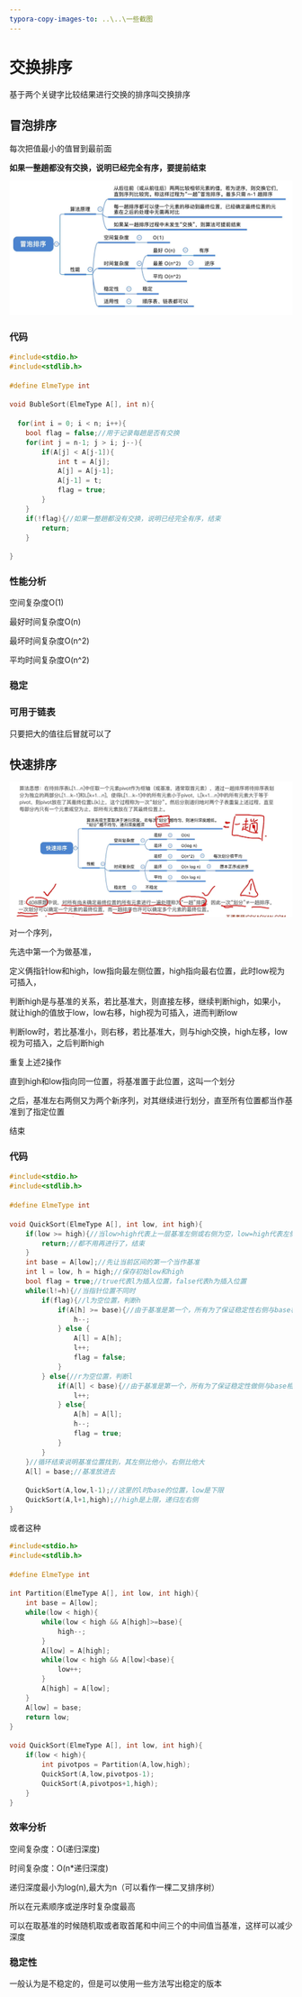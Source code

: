 ```yaml
---
typora-copy-images-to: ..\..\一些截图
---
```


# 交换排序

基于两个关键字比较结果进行交换的排序叫交换排序



## 冒泡排序

每次把值最小的值冒到最前面

**如果一整趟都没有交换，说明已经完全有序，要提前结束**

![image-20240629185539794](../../一些截图/image-20240629185539794.png)

### 代码

```c
#include<stdio.h>
#include<stdlib.h>

#define ElmeType int

void BubleSort(ElmeType A[], int n){

  for(int i = 0; i < n; i++){
    bool flag = false;//用于记录每趟是否有交换
    for(int j = n-1; j > i; j--){
        if(A[j] < A[j-1]){
            int t = A[j];
            A[j] = A[j-1];
            A[j-1] = t;
            flag = true;
        }
    }
    if(!flag){//如果一整趟都没有交换，说明已经完全有序，结束
        return;
    }

}
```



### 性能分析

空间复杂度O(1)

最好时间复杂度O(n)

最坏时间复杂度O(n^2)

平均时间复杂度O(n^2)

### 稳定

### 可用于链表

只要把大的值往后冒就可以了



## 快速排序

![image-20240629231253772](../../一些截图/image-20240629231253772.png)



对一个序列，

先选中第一个为做基准，

定义俩指针low和high，low指向最左侧位置，high指向最右位置，此时low视为可插入，

判断high是与基准的关系，若比基准大，则直接左移，继续判断high，如果小，就让high的值放于low，low右移，high视为可插入，进而判断low

判断low时，若比基准小，则右移，若比基准大，则与high交换，high左移，low视为可插入，之后判断high

重复上述2操作

直到high和low指向同一位置，将基准置于此位置，这叫一个划分

之后，基准左右两侧又为两个新序列，对其继续进行划分，直至所有位置都当作基准到了指定位置

结束



### 代码

```c
#include<stdio.h>
#include<stdlib.h>

#define ElmeType int

void QuickSort(ElmeType A[], int low, int high){
	if(low >= high){//当low>high代表上一层基准左侧或右侧为空，low=high代表左侧或右侧只有一个元素
        return;//都不用再进行了，结束
    }
  	int base = A[low];//先让当前区间的第一个当作基准
    int l = low, h = high;//保存初始low和high
    bool flag = true;//true代表l为插入位置，false代表h为插入位置
    while(l!=h){//当指针位置不同时
        if(flag){//l为空位置，判断h
            if(A[h] >= base){//由于基准是第一个，所有为了保证稳定性右侧与base相等时需要置于右侧，所以判断右侧时不用移动
                h--;
            } else {
                A[l] = A[h];
                l++;
                flag = false;
            }
        } else{//r为空位置，判断l
            if(A[l] < base){//由于基准是第一个，所有为了保证稳定性做侧与base相等时时需要置于右侧，所以判断左侧时需要将其与右侧交换
                l++;
            } else{
                A[h] = A[l];
                h--;
                flag = true;
            }
        }
    }//循环结束说明基准位置找到，其左侧比他小，右侧比他大
    A[l] = base;//基准放进去
    
    QuickSort(A,low,l-1);//这里的l时base的位置，low是下限
	QuickSort(A,l+1,high);//high是上限，递归左右侧
}
```

或者这种

```c
#include<stdio.h>
#include<stdlib.h>

#define ElmeType int

int Partition(ElmeType A[], int low, int high){
    int base = A[low];
    while(low < high){
        while(low < high && A[high]>=base){
            high--;
        }
        A[low] = A[high];
        while(low < high && A[low]<base){
            low++;
        }
        A[high] = A[low];
    }
    A[low] = base;
    return low;
}

void QuickSort(ElmeType A[], int low, int high){
	if(low < high){
        int pivotpos = Partition(A,low,high);
        QuickSort(A,low,pivotpos-1);
        QuickSort(A,pivotpos+1,high);
    }
}
```





### 效率分析

空间复杂度：O(递归深度)

时间复杂度：O(n*递归深度)

递归深度最小为log(n),最大为n（可以看作一棵二叉排序树）

所以在元素顺序或逆序时复杂度最高

可以在取基准的时候随机取或者取首尾和中间三个的中间值当基准，这样可以减少深度



### 稳定性

一般认为是不稳定的，但是可以使用一些方法写出稳定的版本
